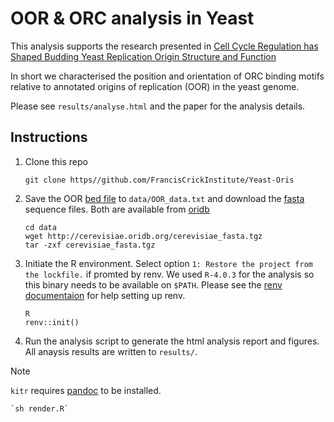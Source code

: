 
# OOR & ORC analysis in Yeast

This analysis supports the research presented in [Cell Cycle
Regulation has Shaped Budding Yeast Replication Origin Structure and
Function](https://www.biorxiv.org/content/10.1101/2024.01.10.575016v1)

In short we characterised the position and orientation of ORC binding
motifs relative to annotated origins of replication (OOR) in the yeast genome.

Please see `results/analyse.html` and the paper for the analysis details.

## Instructions

1. Clone this repo

	`git clone https//github.com/FrancisCrickInstitute/Yeast-Oris`

2. Save the OOR [bed
file](http://cerevisiae.oridb.org/data_output.php?main=sc_ori&table=sc_ori&ext_format=BED;FASTA;&format=tab)
to `data/OOR_data.txt`
and download the [fasta](http://cerevisiae.oridb.org/cerevisiae_fasta.tgz) sequence
files. Both are available from [oridb](http://cerevisiae.oridb.org/)

	```
	cd data
	wget http://cerevisiae.oridb.org/cerevisiae_fasta.tgz
	tar -zxf cerevisiae_fasta.tgz
	```

3. Initiate the R environment. Select option `1: Restore the project
   from the lockfile.` if promted by renv. We used `R-4.0.3`
   for the analysis so this binary needs to be available on
   `$PATH`. Please see the [renv
   documentaion](https://rstudio.github.io/renv/articles/renv.html)
   for help setting up renv.
   
   ```
   R
   renv::init()
   ```
   
   
4. Run the analysis script to generate the html analysis report and figures. All
   anaysis results are written to `results/`.
   
> [!NOTE]
> `kitr` requires [pandoc](https://pandoc.org/) to be installed.

	`sh render.R`
